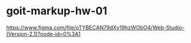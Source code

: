 # goit-markup-hw-01
https://www.figma.com/file/oTYBECAN79dXy19hzWObO4/Web-Studio-(Version-2.1)?node-id=0%3A1
